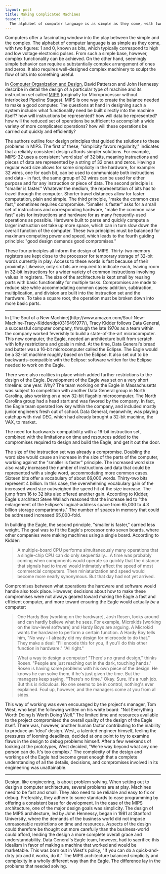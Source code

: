 ```yaml
---
layout: post
title: Making Complicated Machines
teaser: |
  The alphabet of computer language is as simple as they come, with two figures: 1 and 0, known as bits, which typically correspond to high and low voltage electronic pulses. From such a simple base, however, complex functionality can be achieved.
---
```


Computers offer a fascinating window into the play between the simple and the complex. The alphabet of computer language is as simple as they come, with two figures: 1 and 0, known as bits, which typically correspond to high and low voltage electronic pulses. From such a simple base, however, complex functionality can be achieved. On the other hand, seemingly simple behavior can require a substantially complex arrangement of ones and zeros. It also requires well-designed complex machinery to sculpt the flow of bits into something useful.

In [Computer Organization and Design](http://www.amazon.com/Computer-Organization-Design-Revised-Printing/dp/0123706068/), David Patterson and John Hennessy describe in detail the design of a particular type of machine and its instruction set called [MIPS](http://en.wikipedia.org/wiki/MIPS_architecture) (originally for Microprocessor without Interlocked Pipeline Stages). MIPS is one way to create the balance needed to make a good computer. The questions at hand in designing such a system include: what functionality need be built directly into the machine itself? how will instructions be represented? how will data be represented? how will the reduced set of operations be sufficient to accomplish a wide variety of more complicated operations? how will these operations be carried out quickly and efficiently?

The authors outline four design principles that guided the solutions to these problems in MIPS. The first of these, "simplicity favors regularity," indicates that a reliably consistent design affords simpler solutions. For example, MIPS-32 uses a consistent 'word size' of 32 bits, meaning instructions and pieces of data are represented by a string of 32 ones and zeros. Having a regular word size allows for some simplicity in the hardware, for example: 32 wires, one for each bit, can be used to communicate both instructions and data - in fact, the same group of 32 wires can be used for either purpose and for any instruction or piece of data. The second principle is "smaller is faster." Whatever the medium, the representation of bits has to travel through the computer. Shorter travel distances allow for faster computation, plain and simple. The third principle, "make the common case fast," sometimes requires compromise. "Smaller is faster" asks for a small set of instructions and corresponding hardware, "make the common case fast" asks for instructions and hardware for as many frequently-used operations as possible. Hardware built to parse and quickly compute a larger instruction set take up more space, which can in turn slow down the overall function of the computer. These two principles must be balanced for maximum computing power and speed, which leads to the fourth guiding principle: "good design demands good compromises."

These four principles all inform the design of MIPS. Thirty-two memory registers are kept close to the processor for temporary storage of 32-bit words currently in play. Access to these words is fast because of their proximity. Likewise, only six bits are required to indicate each, leaving room in 32-bit instructions for a wider variety of common instructions involving values in registers. The size of the architecture is kept small by reusing parts with basic functionality for multiple tasks. Compromises are made to reduce size while accommodating common cases: addition, subtraction, multiplication, and division are built into the instruction set and the hardware. To take a square root, the operation must be broken down into more basic parts.

<hr />
In [The Soul of a New Machine](http://www.amazon.com/Soul-New-Machine-Tracy-Kidder/dp/0316491977/), Tracy Kidder follows Data General, a successful computer company, through the late 1970s as a team within the company worked feverishly to build a state-of-the-art microcomputer. This new computer, the Eagle, needed an architecture built from scratch with lofty restrictions and goals in mind. At the time, Data General's bread and butter was a 16-bit microcomputer called the Eclipse. The Eagle would be a 32-bit machine roughly based on the Eclipse. It also set out to be backwards-compatible with the Eclipse: software written for the Eclipse needed to work on the Eagle.

There were also realities in place which added further restrictions to the design of the Eagle. Development of the Eagle was set on a very short timeline: one year. Why? The team working on the Eagle in Massachusetts was subject to competition with another Data General group in North Carolina, also working on a new 32-bit flagship microcomputer. The North Carolina group had a head start and was favored by the company. In fact, the Eagle team operated low key within the company, and included mostly junior engineers fresh out of school. Data General, meanwhile, was playing catchup with rival DEC, which had already brought a 32-bit machine, the VAX, to market.

The need for backwards-compatibility with a 16-bit instruction set, combined with the limitations on time and resources added to the compromises required to design and build the Eagle, and get it out the door.

The size of the instruction set was already a compromise. Doubling the word size would cause an increase in the size of the parts of the computer, working against the "smaller is faster" principle. The increased word size also vastly increased the number of instructions and data that could be represented with a single word, accommodating more common cases. Sixteen bits offer a vocabulary of about 66,000 words. Thirty-two bits represent 4 billion. In this case, the overwhelming vocabulary gain of the increased word size outweighed the speed hit of the size increase. The jump from 16 to 32 bits also offered another gain. According to Kidder, Eagle's architect Steve Wallach reasoned that the increase led to "the enlargement of the Eclipse's logical-address space from 65,000 to 4.3 billion storage compartments." The number of spaces in memory that could be addressed increased 65,000-fold.

In building the Eagle, the second principle, "smaller is faster," carried less weight. The goal was to fit the Eagle's processor onto seven boards, where other companies were making machines using a single board. According to Kidder:

> A multiple-board CPU performs simultaneously many operations that a single-chip CPU can do only sequentially... A time was probably coming when components would operate so quickly that the distance that signals had to travel would intimately affect the speed of most commercial computers. Then miniaturization and speed would become more nearly synonymous. But that day had not yet arrived.

Compromises between what operations the hardware and software would handle also took place. However, decisions about how to make these compromises were not always geared toward making the Eagle a fast and efficient computer, and more toward ensuring the Eagle would actually *be* a computer:

> One Hardy Boy \[working on the hardware\], Josh Rosen, looks around and can hardly believe what he sees. For example, Microkids \[working on the low-level software\] and Hardy Boys are arguing. A Microkid wants the hardware to perform a certain function. A Hardy Boy tells him, "No way - I already did my design for microcode to do that." They make a deal: "I'll encode this for you, if you'll do this other function in hardware." "All right."
> 
> What a way to design a computer! "There's no grand design," thinks Rosen. "People are just reaching out in the dark, touching hands." Rosen is having some problems with his own piece of the design. He knows he can solve them, if he's just given the time. But the managers keep saying, "There's no time." Okay. Sure. It's a rush job. But this is ridiculous. No one seems to be in control; nothing's ever explained. Foul up, however, and the managers come at you from all sides.

This way of working was even encouraged by the project's manager, Tom West, who kept the following written on his white board: "Not Everything Worth Doing Is Worth Doing Well." The limited time and resources available to the project compromised the overall quality of the design of the Eagle itself. There was, however, another human factor contributing to the inability to produce an 'ideal' design. West, a talented engineer himself, feeling the pressures of looming deadlines, decided at one point to try to examine flaws in the design to debug problems himself. After a few weekends of looking at the prototypes, West decided, "We're way beyond what any one person can do. It's too complex." The complexity of the design and workings of the Eagle had become great enough that a complete understanding of all the details, decisions, and compromises involved in its engineering was unattainable.

<hr />
Design, like engineering, is about problem solving. When setting out to design a computer architecture, several problems are at play. Machines need to be fast and small. They also need to be reliable and easy to fix or debug. Preferably, they adhere to some standards to ease programming by offering a consistent base for development. In the case of the MIPS architecture, one of the major design goals was simplicity. The design of the MIPS architecture, led by John Hennessy, began in 1981 at Stanford University, where the demands of the business world did not impose unreasonable restrictions on time and resources. Aspects of the design could therefore be thought out more carefully than the business-world could afford, lending the design a more complete overall grace and understandability. Data General's Eagle team, however, had to sacrifice this idealism in favor of making a machine that worked and would be marketable. This was born out in West's policy, "If you can do a quick-and-dirty job and it works, do it." The MIPS architecture balanced simplicity and complexity in a wholly different way than the Eagle. The difference lay in the problems that needed solving.
